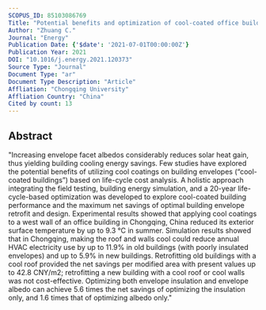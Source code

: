 ```yaml
---
SCOPUS_ID: 85103086769
Title: "Potential benefits and optimization of cool-coated office buildings: A case study in Chongqing, China"
Author: "Zhuang C."
Journal: "Energy"
Publication Date: {'$date': '2021-07-01T00:00:00Z'}
Publication Year: 2021
DOI: "10.1016/j.energy.2021.120373"
Source Type: "Journal"
Document Type: "ar"
Document Type Description: "Article"
Affliation: "Chongqing University"
Affliation Country: "China"
Cited by count: 13
---
```


## Abstract
"Increasing envelope facet albedos considerably reduces solar heat gain, thus yielding building cooling energy savings. Few studies have explored the potential benefits of utilizing cool coatings on building envelopes (“cool-coated buildings”) based on life-cycle cost analysis. A holistic approach integrating the field testing, building energy simulation, and a 20-year life-cycle-based optimization was developed to explore cool-coated building performance and the maximum net savings of optimal building envelope retrofit and design. Experimental results showed that applying cool coatings to a west wall of an office building in Chongqing, China reduced its exterior surface temperature by up to 9.3 °C in summer. Simulation results showed that in Chongqing, making the roof and walls cool could reduce annual HVAC electricity use by up to 11.9% in old buildings (with poorly insulated envelopes) and up to 5.9% in new buildings. Retrofitting old buildings with a cool roof provided the net savings per modified area with present values up to 42.8 CNY/m2; retrofitting a new building with a cool roof or cool walls was not cost-effective. Optimizing both envelope insulation and envelope albedo can achieve 5.6 times the net savings of optimizing the insulation only, and 1.6 times that of optimizing albedo only."
